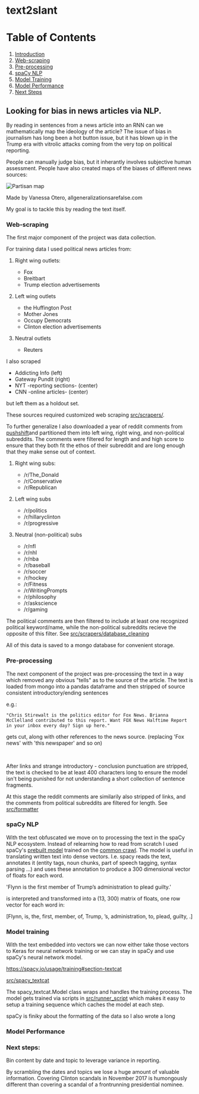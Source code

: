 # text2slant

# Table of Contents
1. [Introduction](#introduction)
2. [Web-scraping](#web_scraping)
3. [Pre-processing](#pre_processing)
4. [spaCy NLP](#spacy)
5. [Model Training](#training)
6. [Model Performance](#performance)
7. [Next Steps](#next_steps)


## Looking for bias in news articles via NLP. <a name="introduction"></a>

By reading in sentences from a news article into an RNN can we mathematically map the ideology of the article? The issue of bias in journalism has long been a hot button issue, but it has blown up in the Trump era with vitrolic attacks coming from the very top on political reporting.

People can manually judge bias, but it inherantly involves subjective human assessment. People have also created maps of the biases of different news sources:

![](https://i.imgur.com/kP4Yax1.png "Partisan map")

Made by Vanessa Otero, allgeneralizationsarefalse.com

My goal is to tackle this by reading the text itself. 



### Web-scraping <a name="web_scraping"></a>

The first major component of the project was data collection.

For training data I used political news articles from:

1. Right wing outlets:
	* Fox 
	* Breitbart
	* Trump election advertisements

2. Left wing outlets
	* the Huffington Post
	* Mother Jones
	* Occupy Democrats
	* Clinton election advertisements

3. Neutral outlets
	* Reuters

I also scraped
* Addicting Info (left)
* Gateway Pundit (right)
* NYT -reporting sections- (center)
* CNN -online articles- (center)

but left them as a holdout set.


These sources required customized web scraping [src/scrapers/](https://github.com/zachary-britt/text2slant/tree/master/src/scrapers "scrapers").

To further generalize I also downloaded a year of reddit comments from [pushshift](https://files.pushshift.io/reddit/comments/)and partitioned them into left wing, right wing, and non-political subreddits. The comments were filtered for length and and high score to ensure that they both fit the ethos of their subreddit and are long enough that they make sense out of context. 

1. Right wing subs:
	* /r/The_Donald 
	* /r/Conservative
	* /r/Republican

2. Left wing subs
	* /r/politics
	* /r/hillaryclinton
	* /r/progressive

3. Neutral (non-political) subs
	* /r/nfl
	* /r/nhl
	* /r/nba
	* /r/baseball
	* /r/soccer
	* /r/hockey
	* /r/Fitness
	* /r/WritingPrompts
	* /r/philosophy
	* /r/askscience
	* /r/gaming


The political comments are then filtered to include at least one recognized political keyword/name, while the non-political subreddits recieve the opposite of this filter. See [src/scrapers/database_cleaning](https://github.com/zachary-britt/text2slant/blob/master/src/scrapers/database_cleaning.py "cleaning")

All of this data is saved to a mongo database for convenient storage.


### Pre-processing <a name="pre_processing"></a>

The next component of the project was pre-processing the text in a way which removed any obvious "tells" as to the source of the article. The text is loaded from mongo into a pandas dataframe and then stripped of source consistent introductory/ending sentences 

e.g.: 

	"Chris Stirewalt is the politics editor for Fox News. Brianna McClelland contributed to this report. Want FOX News Halftime Report in your inbox every day? Sign up here." 
	
gets cut, along with other references to the news source. (replacing 'Fox news' with 'this newspaper' and so on) 

<br>

After links and strange introductory - conclusion punctuation are stripped, the text is checked to be at least 400 characters long to ensure the model isn't being punished for not understanding a short collection of sentence fragments.

At this stage the reddit comments are similarily also stripped of links, and the comments from political subreddits are filtered for length. See [src/formatter](https://github.com/zachary-britt/text2slant/blob/master/src/formatter.py "formatting")


### spaCy NLP <a name="spacy"></a>

With the text obfuscated we move on to processing the text in the spaCy NLP ecosystem. Instead of relearning how to read from scratch I used spaCy's [prebuilt model](https://spacy.io/models/en#en_core_web_lg) trained on the [common crawl](http://commoncrawl.org/). The model is useful in translating written text into dense vectors. I.e. spacy reads the text, annotates it (entity tags, noun chunks, part of speech tagging, syntax parsing ...) and uses these annotation to produce a 300 dimensional vector of floats for each word. 

'Flynn is the first member of Trump’s administration to plead guilty.'

is interpreted and transformed into a (13, 300) matrix of floats, one row vector for each word in:

[Flynn, is, the, first, member, of, Trump, ’s, administration, to, plead, guilty, .]


### Model training <a name="training"></a>

With the text embedded into vectors we can now either take those vectors to Keras for neural network training or we can stay in spaCy and use spaCy's neural network model. 

https://spacy.io/usage/training#section-textcat

[src/spacy_textcat](https://github.com/zachary-britt/text2slant/blob/master/src/spacy_textcat.py "textcat")

The spacy_textcat.Model class wraps and handles the training process. The model gets trained via scripts in [src/runner_script](https://github.com/zachary-britt/text2slant/blob/master/src/runner_script) which makes it easy to setup a training sequence which caches the model at each step.

spaCy is finiky about the formatting of the data so I also wrote a long 

### Model Performance <a name="performance"></a>




### Next steps: <a name="next_steps"></a>

Bin content by date and topic to leverage variance in reporting.  

By scrambling the dates and topics we lose a huge amount of valuable information. Covering Clinton scandals in November 2017 is humongously different than covering a scandal of a frontrunning presidential nominee.

